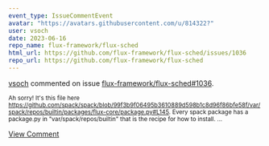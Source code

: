 ```yaml
---
event_type: IssueCommentEvent
avatar: "https://avatars.githubusercontent.com/u/814322?"
user: vsoch
date: 2023-06-16
repo_name: flux-framework/flux-sched
html_url: https://github.com/flux-framework/flux-sched/issues/1036
repo_url: https://github.com/flux-framework/flux-sched
---
```


<a href='https://github.com/vsoch' target='_blank'>vsoch</a> commented on issue <a href='https://github.com/flux-framework/flux-sched/issues/1036' target='_blank'>flux-framework/flux-sched#1036</a>.

<small>Ah sorry! It's this file here https://github.com/spack/spack/blob/99f3b9f06495b3610889d598b1c8d96f86bfe58f/var/spack/repos/builtin/packages/flux-core/package.py#L145. Every spack package has a package.py in "var/spack/repos/builtin" that is the recipe for how to install....</small>

<a href='https://github.com/flux-framework/flux-sched/issues/1036' target='_blank'>View Comment</a>